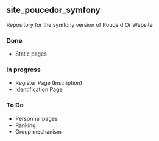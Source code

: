<div class="blob-file-content js-file-line-container">
    <article class="markdown-body entry-content" itemprop="mainContentOfPage"><h1>
<a id="user-content-site_poucedor_symfony" class="anchor" href="#site_poucedor_symfony" aria-hidden="true"><span class="octicon octicon-link"></span></a>site_poucedor_symfony</h1>

<p>Repository for the symfony version of Pouce d'Or Website</p>

<h3>Done</h3>
<p>
<ul>
    <li>Static pages</li>
</ul>
 </p>

<h3>In progress</h3>
<p>
<ul>
    <li>Register Page (Inscription)</li>
    <li>Identification Page </li>
</ul>
</p>

<h3>To Do</h3>
<p>
<ul>
    <li>Personnal pages</li>
    <li>Ranking</li>
    <li>Group mechanism</li>
</ul>
</p>
</article>
</div>